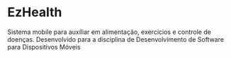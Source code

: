 # EzHealth
 Sistema mobile para auxíliar em alimentação, exercícios e controle de doenças. Desenvolvido para a disciplina de Desenvolvimento de Software para Dispositivos Móveis

